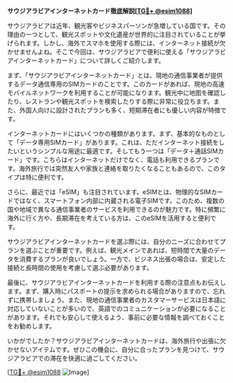 **サウジアラビアインターネットカード徹底解説[[TG💪+ @esim1088](https://t.me/s/esim1088)]**

サウジアラビアは近年、観光客やビジネスパーソンが急増している国です。その理由の一つとして、観光スポットや文化遺産が世界的に注目されていることが挙げられます。しかし、海外でスマホを使用する際には、インターネット接続が欠かせませんよね。そこで今回は、サウジアラビアで便利に使える「サウジアラビアインターネットカード」について詳しくご紹介します。

まず、「サウジアラビアインターネットカード」とは、現地の通信事業者が提供するデータ通信専用のSIMカードのことです。このカードがあれば、現地の高速モバイルネットワークを利用することが可能になります。観光中に地图を確認したり、レストランや観光スポットを検索したりする際に非常に役立ちます。また、外国人向けに設計されたプランも多く、短期滞在者にも優しい内容が特徴です。

インターネットカードにはいくつかの種類があります。まず、基本的なものとして「データ専用SIMカード」があります。これは、ただインターネット接続をしたいというシンプルな用途に最適です。そしてもう一つは「データ＋通話SIMカード」です。こちらはインターネットだけでなく、電話も利用できるプランです。海外旅行では突然友人や家族と連絡を取りたくなることもあるので、このタイプは特に便利です。

さらに、最近では「eSIM」も注目されています。eSIMとは、物理的なSIMカードではなく、スマートフォン内部に内蔵される電子SIMです。このため、複数の国や地域で異なる通信事業者のサービスを利用できるのが魅力です。特に頻繁に海外に行く方や、長期滞在を考えている方は、このeSIMを活用すると便利です。

サウジアラビアインターネットカードを選ぶ際には、自分のニーズに合わせてプランを選ぶことが重要です。例えば、観光メインであれば、短時間で大量のデータを消費するプランが良いでしょう。一方で、ビジネス出張の場合は、安定した接続と長時間の使用を考慮して選ぶ必要があります。

最後に、サウジアラビアインターネットカードを利用する際の注意点もお伝えします。まず、購入時にパスポートの提示を求められる場合がありますので、忘れずに携帯しましょう。また、現地の通信事業者のカスタマーサービスは日本語に対応していないことが多いので、英語でのコミュニケーションが必要になることがあります。それでも安心して使えるよう、事前に必要な情報を調べておくことをお勧めします。

いかがでしたか？サウジアラビアインターネットカードは、海外旅行や出張に欠かせないアイテムです。ぜひこの機会に、自分に合ったプランを見つけて、サウジアラビアでの滞在を快適に過ごしてください。

[[TG💪+ @esim1088](https://t.me/s/esim1088) ![Image](https://i.postimg.cc/Y0z9fWf4/image.png)]